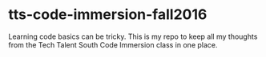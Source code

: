 # tts-code-immersion-fall2016

Learning code basics can be tricky. This is my repo to keep all my thoughts from the Tech Talent South Code Immersion class in one place. 
